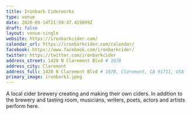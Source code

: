 ```yaml
---
title: Ironbark Ciderworks
type: venue
date: 2020-09-14T21:59:47.419899Z
draft: false
layout: venue-single
website: https://ironbarkcider.com/
calendar_url: https://ironbarkcider.com/calendar/
facebook: https://www.facebook.com/ironbarkcider/
twitter: https://twitter.com/ironbarkcider
address_street: 1420 N Claremont Blvd # 107B
address_city: Claremont
address_full: 1420 N Claremont Blvd # 107B, Claremont, CA 91711, USA
primary_image: ironbark1.jpeg
---
```

A local cider brewery creating and making their own ciders.  In addition to the brewery and tasting room, musicians, writers, poets, actors and artists perform here.
